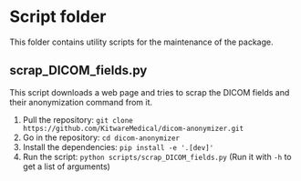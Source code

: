 # Script folder

This folder contains utility scripts for the maintenance of the package.

## scrap_DICOM_fields.py

This script downloads a web page and tries to scrap the DICOM fields and their anonymization command from it.

1. Pull the repository: `git clone https://github.com/KitwareMedical/dicom-anonymizer.git`
1. Go in the repository: `cd dicom-anonymizer`
1. Install the dependencies: `pip install -e '.[dev]'`
1. Run the script: `python scripts/scrap_DICOM_fields.py` (Run it with `-h` to get a list of arguments)